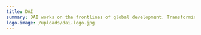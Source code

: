 ```yaml
---
title: DAI
summary: DAI works on the frontlines of global development. Transforming ideas into action—action into impact. We are committed to shaping a more livable world.
logo-image: /uploads/dai-logo.jpg
---
```

